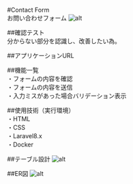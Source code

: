 #Contact Form  
お問い合わせフォーム
![alt](https://github.com/2023sally/test-laravel/assets/124123345/fb9c4934-9f6b-4460-a65e-09146ca6c3ec">)

##確認テスト  
分からない部分を認識し、改善したい為。

##アプリケーションURL

##機能一覧  
・フォームの内容を確認  
・フォームの内容を送信  
・入力ミスがあった場合バリデーション表示

##使用技術（実行環境）  
・HTML  
・CSS  
・Laravel8.x  
・Docker

##テーブル設計
![alt](https://github.com/2023sally/test-laravel/assets/124123345/13ab0096-6793-4e8f-9946-d4c2a55bdc32)

##ER図
![alt](https://github.com/2023sally/test-laravel/assets/124123345/07b2f901-63b6-42d5-bfb7-25fcc7c1d9b3)
